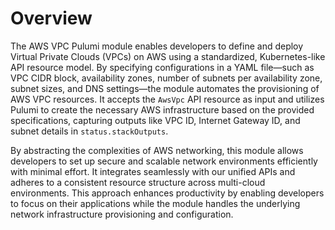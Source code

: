 # Overview

The AWS VPC Pulumi module enables developers to define and deploy Virtual Private Clouds (VPCs) on AWS using a standardized, Kubernetes-like API resource model. By specifying configurations in a YAML file—such as VPC CIDR block, availability zones, number of subnets per availability zone, subnet sizes, and DNS settings—the module automates the provisioning of AWS VPC resources. It accepts the `AwsVpc` API resource as input and utilizes Pulumi to create the necessary AWS infrastructure based on the provided specifications, capturing outputs like VPC ID, Internet Gateway ID, and subnet details in `status.stackOutputs`.

By abstracting the complexities of AWS networking, this module allows developers to set up secure and scalable network environments efficiently with minimal effort. It integrates seamlessly with our unified APIs and adheres to a consistent resource structure across multi-cloud environments. This approach enhances productivity by enabling developers to focus on their applications while the module handles the underlying network infrastructure provisioning and configuration.
